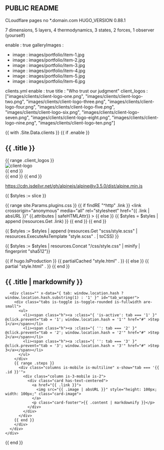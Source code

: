 ## PUBLIC README

CLoudflare pages
no *.domain.com
HUGO_VERSION 0.88.1

7 dimensions, 5 layers, 4 thermodynamics, 3 states, 2 forces, 1 observer (yourself)



<!-- checking blog -->
<!-- {{ if or (or (eq .Section "post") (eq .Section "blog")) (or (eq .Section "categories") (eq .Section "tags") )}} -->


enable  : true
galleryImages :
  - image : images/portfolio/item-1.jpg
  - image : images/portfolio/item-2.jpg
  - image : images/portfolio/item-3.jpg
  - image : images/portfolio/item-4.jpg
  - image : images/portfolio/item-5.jpg
  - image : images/portfolio/item-6.jpg

clients.yml
enable        : true
title         : "Who trust our judgment"
client_logos  : 
  ["images/clients/client-logo-one.png", "images/clients/client-logo-two.png", "images/clients/client-logo-three.png", "images/clients/client-logo-four.png", "images/clients/client-logo-five.png", "images/clients/client-logo-six.png", "images/clients/client-logo-seven.png", "images/clients/client-logo-eight.png", "images/clients/client-logo-nine.png", "images/clients/client-logo-ten.png"]


{{ with .Site.Data.clients }}
  {{ if .enable }}
  <section class="site-client">
    <div class="container">
      <div class="row">
        <div class="col-12">
          <div class="section-title">
            <h2>{{ .title }}</h2>
          </div>
          <div class="site-client-wrapper">
            {{ range .client_logos }}
            <div class="site-client-item">
              <img src="{{ . | absURL }}" alt="client-logo">
            </div>
            {{ end }}
          </div>
        </div>
      </div>
    </div>
  </section>
  {{ end }}
{{ end }}


https://cdn.jsdelivr.net/gh/alpinejs/alpine@v3.5.0/dist/alpine.min.js

{{ $styles := slice }}

{{ range site.Params.plugins.css }}
  {{ if findRE "^http" .link }}
    <link crossorigin="anonymous" media="all" rel="stylesheet" href="{{ .link | absURL }}" {{.attributes | safeHTMLAttr}} >
  {{ else }}
    {{ $styles = $styles | append (resources.Get .link) }}
  {{ end }}
{{ end }}

{{ $styles := $styles | append (resources.Get "scss/style.scss" | resources.ExecuteAsTemplate "style.scss" . | toCSS) }}

{{ $styles := $styles | resources.Concat "/css/style.css" | minify  | fingerprint "sha512"}}

<style crossorigin="anonymous" media="all" type="text/css" integrity="{{ $styles.Data.Integrity }}">{{$styles.Content | safeCSS}}</style>



  {{ if hugo.IsProduction }}
  {{ partialCached "style.html" . }}
  {{ else }}
  {{ partial "style.html" . }}
  {{ end }} 


  <section class="section my-5">
    <div class="container has-text-centered my-5">
      <h2 class="title is-2">{{ .title | markdownify }}</h2>

      <div class="" x-data="{ tab: window.location.hash ? window.location.hash.substring(1) : '1' }" id="tab_wrapper">
        <div class="tabs is-toggle is-toggle-rounded is-fullwidth are-small">
          <ul>
            <li><span class="h"><a :class="{ 'is-active': tab === '1' }" @click.prevent="tab = '1'; window.location.hash = '1'" href="#" >Step 1</a></span></li>
            <li><span class="h"><a :class="{ '': tab === '2' }" @click.prevent="tab = '2'; window.location.hash = '2'" href="#" >Step 2</a></span></li>
            <li><span class="h"><a :class="{ '': tab === '3' }" @click.prevent="tab = '3'; window.location.hash = '3'" href="#" >Step 3</a></span></li>            
          </ul>
        </div>
        {{ range .steps }}        
          <div class="columns is-mobile is-multiline" x-show="tab === '{{ .id }}'">
            <div class="column is-3-mobile is-2">
              <div class="card has-text-centered">
                <a href="{{ .link }}">
                  <img src="{{ .image | absURL }}" style="height: 100px; width: 100px;" class="card-image">
                </a>
                <p class="card-footer">{{ .content | markdownify }}</p>
              </div>
            </div>       
          </div>  
        {{ end }}
        </div>  
      </div>
    </div>
  </section>
{{ end }}
